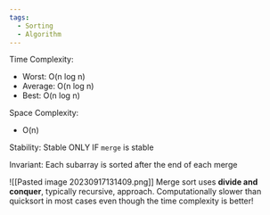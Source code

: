 ```yaml
---
tags:
  - Sorting
  - Algorithm
---
```

Time Complexity: 
- Worst: O(n log n)
- Average: O(n log n)
- Best: O(n log n)

Space Complexity:
* O(n)

Stability: Stable ONLY IF `merge` is stable

Invariant: Each subarray is sorted after the end of each merge

![[Pasted image 20230917131409.png]]
Merge sort uses **divide and conquer**, typically recursive, approach.
Computationally slower than quicksort in most cases even though the time complexity is better!